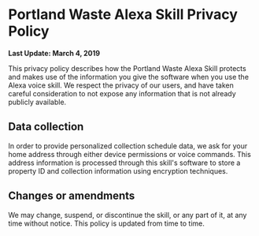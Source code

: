 # Portland Waste Alexa Skill Privacy Policy
__Last Update: March 4, 2019__

This privacy policy describes how the Portland Waste Alexa Skill protects and makes use of the information you give the software when you use the Alexa voice skill. We respect the privacy of our users, and have taken careful consideration to not expose any information that is not already publicly available.

## Data collection
In order to provide personalized collection schedule data, we ask for your home address through either device permissions or voice commands. This address information is processed through this skill's software to store a property ID and collection information using encryption techniques.

## Changes or amendments
We may change, suspend, or discontinue the skill, or any part of it, at any time without notice. This policy is updated from time to time.
